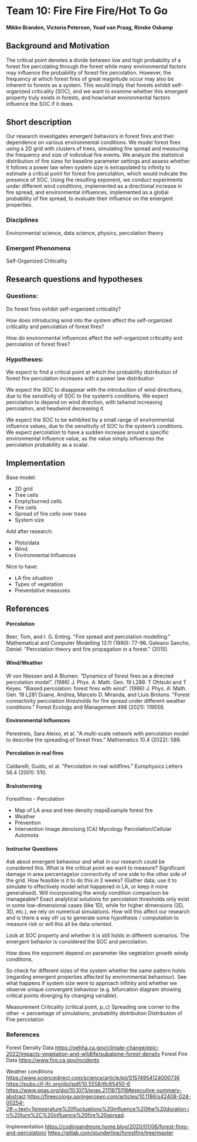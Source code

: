 # Team 10:  Fire Fire Fire/Hot To Go
#### Mikko Brandon, Victoria Peterson, Yoad van Praag, Rinske Oskamp

## Background and Motivation
The critical point denotes a divide between low and high probability of a forest fire percolating through the forest while many environmental factors may influence the probability of forest fire percolation. However, the frequency at which forest fires of great magnitude occur may also be inherent to forests as a system. This would imply that forests exhibit self-organized criticality (SOC), and we want to examine whether this emergent property truly exists in forests, and how/what environmental factors influence the SOC if it does.

## Short description
Our research investigates emergent behaviors in forest fires and their dependence on various environmental conditions. We model forest fires using a 2D grid with clusters of trees, simulating fire spread and measuring the frequency and size of individual fire events. We analyze the statistical distribution of fire sizes for baseline parameter settings and assess whether it follows a power law when system size is extrapolated to infinity to estimate a critical point for forest fire percolation, which would indicate the presence of SOC. Using the resulting exponent, we conduct experiments under different wind conditions, implemented as a directional increase in fire spread, and environmental influences, implemented as a global probability of fire spread, to evaluate their influence on the emergent properties.

### Disciplines
Environmental science, data science, physics, percolation theory

### Emergent Phenomena
Self-Organized Criticality

## Research questions and hypotheses
### Questions:
Do forest fires exhibit self-organized criticality?


How does introducing wind into the system affect the self-organized criticality and percolation of forest fires?


How do environmental influences affect the self-organized criticality and percolation of forest fires?
### Hypotheses:
We expect to find a critical point at which the probability distribution of forest fire percolation increases with a power law distribution


We expect the SOC to disappear with the introduction of wind directions, due to the sensitivity of SOC to the system’s conditions. We expect percolation to depend on wind direction, with tailwind increasing percolation, and headwind decreasing it.


We expect the SOC to be exhibited by a small range of environmental influence values, due to the sensitivity of SOC to the system’s conditions. We expect percolation to have a sudden increase around a specific environmental influence value, as the value simply influences the percolation probability as a scalar.

## Implementation
Base model:
- 2D grid
- Tree cells
- Empty/burned cells
- Fire cells
- Spread of fire cells over trees
- System size

Add after research:
- Plots/data
- Wind
- Environmental Influences

Nice to have:
- LA fire situation
- Types of vegetation
- Preventative measures

## References
#### Percolation
Beer, Tom, and I. G. Enting. "Fire spread and percolation modelling." Mathematical and Computer Modelling 13.11 (1990): 77-96.
Galeano Sancho, Daniel. "Percolation theory and fire propagation in a forest." (2015).

#### Wind/Weather
W von Niessen and A Blumen. “Dynamics of forest fires as a directed percolation model”. (1986) J. Phys. A: Math. Gen. 19 L289. 
T Ohtsuki and T Keyes. “Biased percolation: forest fires with wind”. (1986) J. Phys. A: Math. Gen. 19 L281
Duane, Andrea, Marcelo D. Miranda, and Lluís Brotons. "Forest connectivity percolation thresholds for fire spread under different weather conditions." Forest Ecology and Management 498 (2021): 119558.

#### Environmental Influences
Perestrelo, Sara Aleixo, et al. "A multi-scale network with percolation model to describe the spreading of forest fires." Mathematics 10.4 (2022): 588.

#### Percolation in real fires
Caldarelli, Guido, et al. "Percolation in real wildfires." Europhysics Letters 56.4 (2001): 510.





#### Brainstorming
Forestfires - Percolation
- Map of LA area and tree density mapsExample forest fire
- Weather
- Prevention
- Intervention
Image denoising (CA)
Mycology Percolation/Cellular Automota


#### Instructor Questions

Ask about emergent behaviour and what in our research could be considered this.
What is the critical point we want to measure? Significant damage in area percentage)or connectivity of one side to the other side of the grid. 
How feasible is it to do this in 2 weeks? (Gather data, use it to simulate to effectively model what happened in LA, or keep it more generalised). Will incorporating the windy condition comparison be manageable?
Exact analytical solutions for percolation thresholds only exist in some low-dimensional cases (like 1D), while for higher dimensions (2D, 3D, etc.), we rely on numerical simulations. How will this affect our research and is there a way ofr us to generate some hypothesis / computation to measure risk or will this all be data oriented.

Look at SOC property  and whether it is still holds in different scenarios.
The emergent behavior is considered the SOC and percolation.

How does the exponent depend on parameter like vegetation growth windy conditions, 


So check for different sizes of the system whether the same pattern holds (regarding emergent properties affected by environmental behaviour). See what happens if system size were to approach infinity and whether we observe unique convergent behaviour (e.g. bifurcation diagram showing critical points diverging by changing variable).



Measurement
Criticality (critical point, p_c)
Spreading one corner to the other → percentage of simulations, probability distribution
Distribution of Fire percolation


### References
Forest Density Data
https://oehha.ca.gov/climate-change/epic-2022/impacts-vegetation-and-wildlife/subalpine-forest-density
Forest Fire Data
https://www.fire.ca.gov/incidents


Weather conditions
https://www.sciencedirect.com/science/article/pii/S1574954124000736
https://pubs.cif-ifc.org/doi/pdf/10.5558/tfc65450-6
https://www.pnas.org/doi/10.1073/pnas.2111875118#executive-summary-abstract
https://fireecology.springeropen.com/articles/10.1186/s42408-024-00254-2#:~:text=Temperature%20fluctuations%20influence%20the%20duration,in%20turn%2C%20influence%20fire%20spread.


Implementation
https://codingandmore.home.blog/2020/01/06/forest-fires-and-percolation/
https://gitlab.com/stunderline/forestfire/tree/master

